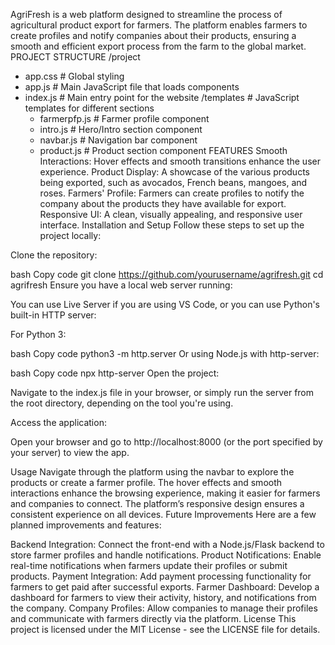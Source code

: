 AgriFresh is a web platform designed to streamline the process of agricultural product export for farmers. The platform enables farmers to create profiles and notify companies about their products, ensuring a smooth and efficient export process from the farm to the global market. 
PROJECT STRUCTURE
/project
  - app.css        # Global styling
  - app.js         # Main JavaScript file that loads components
  - index.js       # Main entry point for the website
  /templates       # JavaScript templates for different sections
    - farmerpfp.js   # Farmer profile component
    - intro.js       # Hero/Intro section component
    - navbar.js      # Navigation bar component
    - product.js     # Product section component
FEATURES
Smooth Interactions: Hover effects and smooth transitions enhance the user experience.
Product Display: A showcase of the various products being exported, such as avocados, French beans, mangoes, and roses.
Farmers' Profile: Farmers can create profiles to notify the company about the products they have available for export.
Responsive UI: A clean, visually appealing, and responsive user interface.
Installation and Setup
Follow these steps to set up the project locally:

Clone the repository:

bash
Copy code
git clone https://github.com/yourusername/agrifresh.git
cd agrifresh
Ensure you have a local web server running:

You can use Live Server if you are using VS Code, or you can use Python's built-in HTTP server:

For Python 3:

bash
Copy code
python3 -m http.server
Or using Node.js with http-server:

bash
Copy code
npx http-server
Open the project:

Navigate to the index.js file in your browser, or simply run the server from the root directory, depending on the tool you're using.

Access the application:

Open your browser and go to http://localhost:8000 (or the port specified by your server) to view the app.

Usage
Navigate through the platform using the navbar to explore the products or create a farmer profile.
The hover effects and smooth interactions enhance the browsing experience, making it easier for farmers and companies to connect.
The platform’s responsive design ensures a consistent experience on all devices.
Future Improvements
Here are a few planned improvements and features:

Backend Integration: Connect the front-end with a Node.js/Flask backend to store farmer profiles and handle notifications.
Product Notifications: Enable real-time notifications when farmers update their profiles or submit products.
Payment Integration: Add payment processing functionality for farmers to get paid after successful exports.
Farmer Dashboard: Develop a dashboard for farmers to view their activity, history, and notifications from the company.
Company Profiles: Allow companies to manage their profiles and communicate with farmers directly via the platform.
License
This project is licensed under the MIT License - see the LICENSE file for details.
